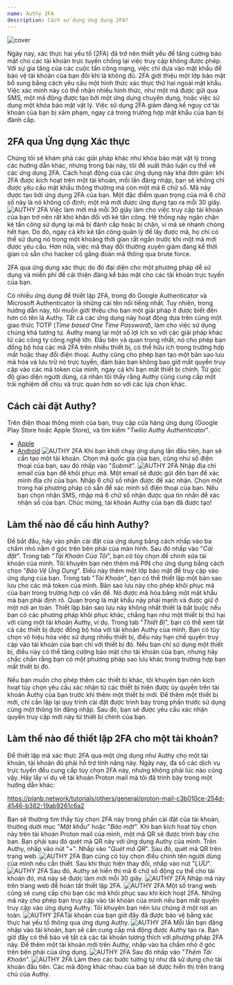 ```yaml
---
name: Authy 2FA
description: Cách sử dụng ứng dụng 2FA?
---
```

![cover](assets/cover.webp)

Ngày nay, xác thực hai yếu tố (2FA) đã trở nên thiết yếu để tăng cường bảo mật cho các tài khoản trực tuyến chống lại việc truy cập không được phép. Với sự gia tăng của các cuộc tấn công mạng, việc chỉ dựa vào mật khẩu để bảo vệ tài khoản của bạn đôi khi là không đủ. 2FA giới thiệu một lớp bảo mật bổ sung bằng cách yêu cầu một hình thức xác thực thứ hai ngoài mật khẩu. Việc xác minh này có thể nhận nhiều hình thức, như một mã được gửi qua SMS, một mã động được tạo bởi một ứng dụng chuyên dụng, hoặc việc sử dụng một khóa bảo mật vật lý. Việc sử dụng 2FA giảm đáng kể nguy cơ tài khoản của bạn bị xâm phạm, ngay cả trong trường hợp mật khẩu của bạn bị đánh cắp.

## 2FA qua Ứng dụng Xác thực

Chúng tôi sẽ khám phá các giải pháp khác như khóa bảo mật vật lý trong các hướng dẫn khác, nhưng trong bài này, tôi đề xuất thảo luận cụ thể về các ứng dụng 2FA. Cách hoạt động của các ứng dụng này khá đơn giản: khi 2FA được kích hoạt trên một tài khoản, mỗi lần đăng nhập, bạn sẽ không chỉ được yêu cầu mật khẩu thông thường mà còn một mã 6 chữ số. Mã này được tạo bởi ứng dụng 2FA của bạn. Một đặc điểm quan trọng của mã 6 chữ số này là nó không cố định; một mã mới được ứng dụng tạo ra mỗi 30 giây.
![AUTHY 2FA](assets/notext/01.webp)
Việc làm mới mã mỗi 30 giây làm cho việc truy cập tài khoản của bạn trở nên rất khó khăn đối với kẻ tấn công. Hệ thống này ngăn chặn kẻ tấn công sử dụng lại mã bị đánh cắp hoặc bị chặn, vì mã sẽ nhanh chóng hết hạn. Do đó, ngay cả khi kẻ tấn công quản lý để lấy được mã, họ chỉ có thể sử dụng nó trong một khoảng thời gian rất ngắn trước khi một mã mới được yêu cầu. Hơn nữa, việc mã thay đổi thường xuyên giảm đáng kể thời gian có sẵn cho hacker cố gắng đoán mã thông qua brute force.

2FA qua ứng dụng xác thực do đó đại diện cho một phương pháp dễ sử dụng và miễn phí để cải thiện đáng kể bảo mật cho các tài khoản trực tuyến của bạn.

Có nhiều ứng dụng để thiết lập 2FA, trong đó Google Authenticator và Microsoft Authenticator là những cái tên nổi tiếng nhất. Tuy nhiên, trong hướng dẫn này, tôi muốn giới thiệu cho bạn một giải pháp ít được biết đến hơn có tên là Authy. Tất cả các ứng dụng này hoạt động dựa trên cùng một giao thức TOTP (*Time based One Time Password*), làm cho việc sử dụng chúng khá tương tự.
Authy mang lại một số lợi ích so với các giải pháp khác từ các công ty công nghệ lớn. Đầu tiên và quan trọng nhất, nó cho phép bạn đồng bộ hóa các mã 2FA trên nhiều thiết bị, có thể hữu ích trong trường hợp mất hoặc thay đổi điện thoại. Authy cũng cho phép bạn tạo một bản sao lưu mã hóa và lưu trữ nó trực tuyến, đảm bảo bạn không bao giờ mất quyền truy cập vào các mã token của mình, ngay cả khi bạn mất thiết bị chính. Từ góc độ giao diện người dùng, cá nhân tôi thấy rằng Authy cũng cung cấp một trải nghiệm dễ chịu và trực quan hơn so với các lựa chọn khác.

## Cách cài đặt Authy?

Trên điện thoại thông minh của bạn, truy cập cửa hàng ứng dụng (Google Play Store hoặc Apple Store), và tìm kiếm "*Twilio Authy Authenticator*".

- [Apple](https://apps.apple.com/us/app/twilio-authy/id494168017)
- [Android](https://play.google.com/store/apps/details?id=com.authy.authy)
![AUTHY 2FA](assets/notext/02.webp)
Khi bạn khởi chạy ứng dụng lần đầu tiên, bạn sẽ cần tạo một tài khoản. Chọn mã quốc gia của bạn, cũng như số điện thoại của bạn, sau đó nhấp vào "*Submit*".
![AUTHY 2FA](assets/notext/03.webp)
Nhập địa chỉ email của bạn để khôi phục mã.
Một email sẽ được gửi đến bạn để xác minh địa chỉ của bạn. Nhập 6 chữ số nhận được để xác nhận.
Chọn một trong hai phương pháp có sẵn để xác minh số điện thoại của bạn. Nếu bạn chọn nhận SMS, nhập mã 6 chữ số nhận được qua tin nhắn để xác nhận số của bạn.
Chúc mừng, tài khoản Authy của bạn đã được tạo!
## Làm thế nào để cấu hình Authy?

Để bắt đầu, hãy vào phần cài đặt của ứng dụng bằng cách nhấp vào ba chấm nhỏ nằm ở góc trên bên phải của màn hình.
Sau đó nhấp vào "*Cài đặt*".
Trong tab "*Tài Khoản Của Tôi*", bạn có tùy chọn để chỉnh sửa tài khoản của mình. Tôi khuyên bạn nên thêm mã PIN cho ứng dụng bằng cách chọn "*Bảo Vệ Ứng Dụng*". Điều này thêm một lớp bảo mật để truy cập vào ứng dụng của bạn.
Trong tab "*Tài Khoản*", bạn có thể thiết lập một bản sao lưu cho các mã token của mình. Bản sao lưu này cho phép khôi phục mã của bạn trong trường hợp có vấn đề. Nó được mã hóa bằng một mật khẩu mà bạn phải định rõ. Quan trọng là mật khẩu này phải mạnh và được giữ ở một nơi an toàn. Thiết lập bản sao lưu này không nhất thiết là bắt buộc nếu bạn có các phương pháp khôi phục khác, chẳng hạn như một thiết bị thứ hai với cùng một tài khoản Authy, ví dụ.
Trong tab "*Thiết Bị*", bạn có thể xem tất cả các thiết bị được đồng bộ hóa với tài khoản Authy của mình. Bạn có tùy chọn vô hiệu hóa việc sử dụng nhiều thiết bị, điều này hạn chế quyền truy cập vào tài khoản của bạn chỉ với thiết bị đó. Nếu bạn chỉ sử dụng một thiết bị, điều này có thể tăng cường bảo mật cho tài khoản của bạn, nhưng hãy chắc chắn rằng bạn có một phương pháp sao lưu khác trong trường hợp bạn mất thiết bị đó.

Nếu bạn muốn cho phép thêm các thiết bị khác, tôi khuyên bạn nên kích hoạt tùy chọn yêu cầu xác nhận từ các thiết bị hiện được ủy quyền trên tài khoản Authy của bạn trước khi thêm một thiết bị mới.
Để thêm một thiết bị mới, chỉ cần lặp lại quy trình cài đặt được trình bày trong phần trước sử dụng cùng một thông tin đăng nhập. Sau đó, bạn sẽ được yêu cầu xác nhận quyền truy cập mới này từ thiết bị chính của bạn.

## Làm thế nào để thiết lập 2FA cho một tài khoản?

Để thiết lập mã xác thực 2FA qua một ứng dụng như Authy cho một tài khoản, tài khoản đó phải hỗ trợ tính năng này. Ngày nay, đa số các dịch vụ trực tuyến đều cung cấp tùy chọn 2FA này, nhưng không phải lúc nào cũng vậy. Hãy lấy ví dụ về tài khoản Proton mail mà tôi đã trình bày trong một hướng dẫn khác:

https://planb.network/tutorials/others/general/proton-mail-c3b010ce-254d-4546-b382-19ab9261c6a2

Bạn sẽ thường tìm thấy tùy chọn 2FA này trong phần cài đặt của tài khoản, thường dưới mục "*Mật khẩu*" hoặc "*Bảo mật*".
Khi bạn kích hoạt tùy chọn này trên tài khoản Proton mail của mình, một mã QR sẽ được trình bày cho bạn. Bạn phải sau đó quét mã QR này với ứng dụng Authy của mình.
Trên Authy, nhấp vào nút "*+*".
Nhấp vào "*Quét mã QR*". Sau đó, quét mã QR trên trang web. ![AUTHY 2FA](assets/notext/17.webp)
Bạn cũng có tùy chọn điều chỉnh tên người dùng của mình nếu cần thiết. Sau khi thực hiện thay đổi, nhấp vào nút "*LƯU*".
![AUTHY 2FA](assets/notext/18.webp)
Sau đó, Authy sẽ hiển thị mã 6 chữ số động cụ thể cho tài khoản đó, mã này sẽ được làm mới mỗi 30 giây.
![AUTHY 2FA](assets/notext/19.webp)
Nhập mã này trên trang web để hoàn tất thiết lập 2FA.
![AUTHY 2FA](assets/notext/20.webp)
Một số trang web cũng sẽ cung cấp cho bạn các mã khôi phục sau khi kích hoạt 2FA. Những mã này cho phép bạn truy cập vào tài khoản của mình nếu bạn mất quyền truy cập vào ứng dụng Authy. Tôi khuyên bạn nên lưu chúng ở một nơi an toàn.
![AUTHY 2FA](assets/notext/21.webp)Tài khoản của bạn giờ đây đã được bảo vệ bằng xác thực hai yếu tố thông qua ứng dụng Authy.
![AUTHY 2FA](assets/notext/22.webp)
Mỗi lần bạn đăng nhập vào tài khoản, bạn sẽ cần cung cấp mã động được Authy tạo ra. Bạn giờ đây có thể bảo vệ tất cả các tài khoản tương thích với phương pháp 2FA này. Để thêm một tài khoản mới trên Authy, nhấp vào ba chấm nhỏ ở góc trên bên phải của ứng dụng.
![AUTHY 2FA](assets/notext/23.webp)
Sau đó nhấp vào "*Thêm Tài Khoản*".
![AUTHY 2FA](assets/notext/24.webp)
Làm theo các bước tương tự như đã sử dụng cho tài khoản đầu tiên. Các mã động khác nhau của bạn sẽ được hiển thị trên trang chủ của Authy.
